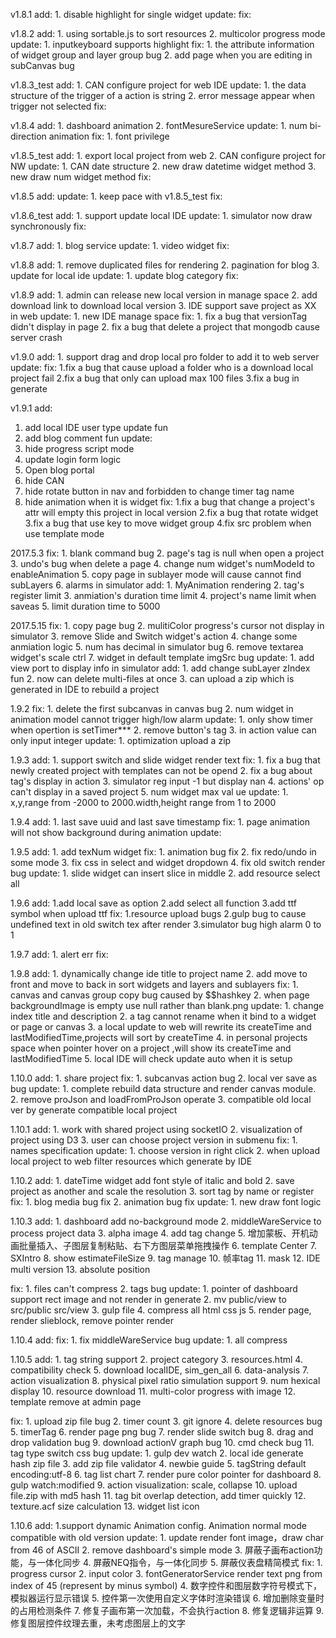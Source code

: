 v1.8.1
add:
    1. disable highlight for single widget
update:
fix:

v1.8.2
add:
    1. using sortable.js to sort resources
    2. multicolor progress mode
update:
    1. inputkeyboard supports highlight
fix:
    1. the attribute information of widget group and layer group bug 
    2. add page when you are editing in subCanvas bug

v1.8.3_test
add:
    1. CAN configure project for web IDE
update:
    1. the data structure of the trigger of a action is string
    2. error message appear when trigger not selected 
fix:

v1.8.4
add:
    1. dashboard animation
    2. fontMesureService
update:
    1. num bi-direction animation
fix:
    1. font privilege
    
v1.8.5_test
add:
    1. export local project from web
    2. CAN configure project for NW
update:
    1. CAN date structure
    2. new draw datetime widget method
    3. new draw num widget method
fix:

v1.8.5
add:
update:
    1. keep pace with v1.8.5_test
fix:

v1.8.6_test
add:
    1. support update local IDE
update:
    1. simulator now draw synchronously
fix:
    

v1.8.7
add:
    1. blog service
update:
    1. video widget
fix:

v1.8.8
add:
    1. remove duplicated files for rendering
    2. pagination for blog
    3. update for local ide
update:
    1. update blog category
fix:

v1.8.9
add:
    1. admin can release new local version in manage space
    2. add download link to download local version
    3. IDE support save project as XX in web
update:
    1. new IDE manage space
fix:
    1. fix a bug that versionTag didn't display in page
    2. fix a bug that delete a project that mongodb cause server crash
    
v1.9.0
add:
    1. support drag and drop local pro folder to add it to web server 
update:
fix:
    1.fix a bug that cause upload a folder who is a download local project fail
    2.fix a bug that only can upload max 100 files
    3.fix a bug in generate

v1.9.1
add:
   1. add local IDE user type update fun
   2. add blog comment  fun
update:
   1. hide progress script mode
   2. update login form logic
   3. Open blog portal
   4. hide CAN
   5. hide rotate button in nav and forbidden to change timer tag name
   6. hide animation when it is widget
fix:
   1.fix a bug that change a project's attr will empty this project in local version
   2.fix a bug that rotate widget
   3.fix a bug that use key to move widget group
   4.fix src problem when use template mode
   
2017.5.3 
fix:
    1. blank command bug
    2. page's tag is null when open a project
    3. undo's bug when delete a page
    4. change num widget's numModeId to enableAnimation
    5. copy page in sublayer mode will cause cannot find subLayers
    6. alarms in simulator
add:
    1. MyAnimation rendering
    2. tag's register limit
    3. anmiation's duration time limit
    4. project's name limit when saveas
    5. limit duration time to 5000


2017.5.15
fix:
    1. copy page bug
    2. mulitiColor progress's cursor not display in simulator
    3. remove Slide and Switch widget's action
    4. change some anmiation logic
    5. num has decimal in simulator bug
    6. remove textarea widget's scale ctrl
    7. widget in default template imgSrc bug
update:
    1. add view port to display info in simulator
add:
    1. add change subLayer zIndex fun
    2. now can delete multi-files at once
    3. can upload a zip which is generated in IDE to rebuild a project

1.9.2
fix:
    1. delete the first subcanvas in canvas bug
    2. num widget in animation model cannot trigger high/low alarm
update:
    1. only show timer when opertion is setTimer***
    2. remove button's tag
    3. in  action value can only input integer
update:
    1. optimization upload a zip


1.9.3
add:
    1. support switch and slide widget render text
fix:
    1. fix a bug that newly created project with templates can not be opend
    2. fix a bug about tag's display in action
    3. simulator reg input -1 but display nan
    4. actions' op can't display in a saved project
    5. num widget max val ue
update:
    1. x,y,range from -2000 to 2000.width,height range from 1 to 2000

1.9.4
add:
    1. last save uuid and last save timestamp
fix:
    1. page animation will not show background during animation
update:

1.9.5
add:
    1. add texNum widget
fix:
    1. animation bug fix
    2. fix redo/undo in some mode
    3. fix css in select and widget dropdown
    4. fix old switch render bug
update:
    1. slide widget can insert slice in middle
    2. add resource select all

1.9.6
add:
    1.add local save as option
    2.add select all function
    3.add ttf symbol when upload ttf
fix:
    1.resource upload bugs
    2.gulp bug to cause undefined text in old switch tex after render
    3.simulator bug high alarm 0 to 1

1.9.7
add:
    1. alert err
fix:

1.9.8
add:
    1. dynamically change ide title to project name
    2. add move to front and move to back in sort widgets and layers and sublayers
fix:
    1. canvas and canvas group copy bug caused by $$hashkey
    2. when page backgroundImage is empty use null rather than blank.png
update:
    1. change index title and description
    2. a tag cannot rename when it bind to a widget or page or canvas
    3. a local update to web will rewrite its createTime and lastModifiedTime,projects will sort by createTime
    4. in personal projects space when pointer hover on a project ,will show its createTime and lastModifiedTime
    5. local IDE will check update auto when it is setup

1.10.0
add:
    1. share project
fix:
    1. subcanvas action bug
    2. local ver save as bug
update:
    1. complete rebuild data structure and render canvas module.
    2. remove proJson and loadFromProJson operate
    3. compatible old local ver by generate compatible local project

1.10.1
add:
    1. work with shared project using socketIO
    2. visualization of project using D3
    3. user can choose project version in submenu
fix:
    1. names specification
update:
    1. choose version in right click
    2. when upload local project to web filter resources which generate by IDE

1.10.2
add:
    1. dateTime widget add font style of italic and bold
    2. save project as another and scale the resolution
    3. sort tag by name or register
fix:
    1. blog media bug fix
    2. animation bug  fix
update:
    1. new draw font logic

1.10.3
add:
    1. dashboard add no-background mode
    2. middleWareService to process project data
    3. alpha image
    4. add tag change
    5. 增加蒙板、开机动画批量插入、子图层复制粘贴、右下方图层菜单拖拽操作
    6. template Center
    7. SXIntro
    8. show estimateFileSize
    9. tag manage
    10. 帧率tag
    11. mask
    12. IDE multi version
    13. absolute position
   
fix:
    1. files can't compress
    2. tags bug
update:
    1. pointer of dashboard support rect image and not render in generate
    2. mv public/view to src/public src/view
    3. gulp file
    4. compress all html css js
    5. render page, render slieblock, remove pointer render


1.10.4
add:
fix:
    1. fix middleWareService bug
update:
    1. all compress

1.10.5
add:
    1. tag string support
    2. project category
    3. resources.html
    4. compatibility check
    5. download localIDE, sim_gen_all
    6. data-analysis
    7. action visualization
    8. physical pixel ratio simulation support
    9. num hexical display
    10. resource download
    11. multi-color progress with image
    12. template remove at admin page
   
fix:
    1. upload zip file bug
    2. timer count
    3. git ignore
    4. delete resources bug
    5. timerTag
    6. render page png bug
    7. render slide switch bug
    8. drag and drop validation bug
    9. download actionV graph bug
    10. cmd check bug
    11. tag type switch css bug
update:
    1. gulp dev watch
    2. local ide generate hash zip file
    3. add zip file validator
    4. newbie guide
    5. tagString default encoding:utf-8
    6. tag list chart
    7. render pure color pointer for dashboard
    8. gulp watch:modified
    9. action visualization: scale, collapse
    10. upload file.zip with md5 hash
    11. tag bit overlap detection, add timer quickly
    12. texture.acf size calculation
    13. widget list icon
    
1.10.6
add:
    1.support dynamic Animation config. Animation normal mode compatible with old version
update:
    1. update render font image，draw char from 46 of ASCII
    2. remove dashboard's simple mode
    3. 屏蔽子画布action功能，与一体化同步
    4. 屏蔽NEQ指令，与一体化同步
    5. 屏蔽仪表盘精简模式
fix:
    1. progress cursor
    2. input color
    3. fontGeneratorService render text png from index of 45 (represent by minus symbol)
    4. 数字控件和图层数字符号模式下，模拟器运行显示错误
    5. 控件第一次使用自定义字体时渲染错误
    6. 增加删除变量时的占用检测条件
    7. 修复子画布第一次加载，不会执行action
    8. 修复逻辑非运算
    9. 修复图层控件纹理去重，未考虑图层上的文字